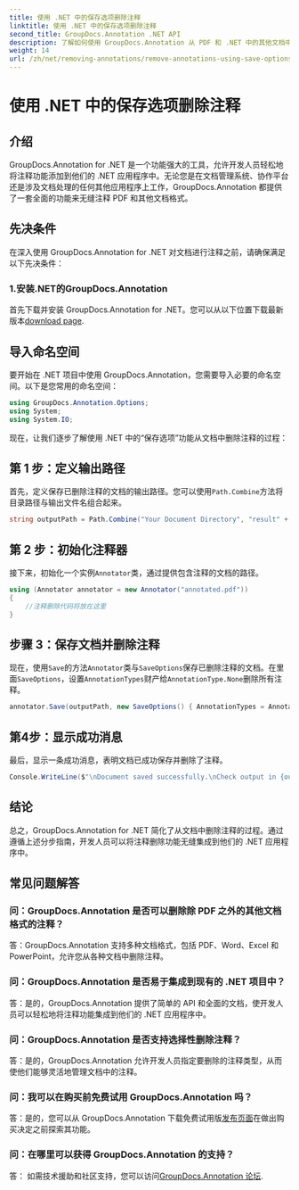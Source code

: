 ```yaml
---
title: 使用 .NET 中的保存选项删除注释
linktitle: 使用 .NET 中的保存选项删除注释
second_title: GroupDocs.Annotation .NET API
description: 了解如何使用 GroupDocs.Annotation 从 PDF 和 .NET 中的其他文档中删除注释。带有代码示例的分步指南。
weight: 14
url: /zh/net/removing-annotations/remove-annotations-using-save-options/
---
```


# 使用 .NET 中的保存选项删除注释

## 介绍

GroupDocs.Annotation for .NET 是一个功能强大的工具，允许开发人员轻松地将注释功能添加到他们的 .NET 应用程序中。无论您是在文档管理系统、协作平台还是涉及文档处理的任何其他应用程序上工作，GroupDocs.Annotation 都提供了一套全面的功能来无缝注释 PDF 和其他文档格式。

## 先决条件

在深入使用 GroupDocs.Annotation for .NET 对文档进行注释之前，请确保满足以下先决条件：

### 1.安装.NET的GroupDocs.Annotation

首先下载并安装 GroupDocs.Annotation for .NET。您可以从以下位置下载最新版本[download page](https://releases.groupdocs.com/annotation/net/).

## 导入命名空间

要开始在 .NET 项目中使用 GroupDocs.Annotation，您需要导入必要的命名空间。以下是您常用的命名空间：

```csharp
using GroupDocs.Annotation.Options;
using System;
using System.IO;
```


现在，让我们逐步了解使用 .NET 中的“保存选项”功能从文档中删除注释的过程：

## 第 1 步：定义输出路径

首先，定义保存已删除注释的文档的输出路径。您可以使用`Path.Combine`方法将目录路径与输出文件名组合起来。

```csharp
string outputPath = Path.Combine("Your Document Directory", "result" + Path.GetExtension("input.pdf"));
```

## 第 2 步：初始化注释器

接下来，初始化一个实例`Annotator`类，通过提供包含注释的文档的路径。

```csharp
using (Annotator annotator = new Annotator("annotated.pdf"))
{
    //注释删除代码将放在这里
}
```

## 步骤 3：保存文档并删除注释

现在，使用`Save`的方法`Annotator`类与`SaveOptions`保存已删除注释的文档。在里面`SaveOptions`，设置`AnnotationTypes`财产给`AnnotationType.None`删除所有注释。

```csharp
annotator.Save(outputPath, new SaveOptions() { AnnotationTypes = AnnotationType.None });
```

## 第4步：显示成功消息

最后，显示一条成功消息，表明文档已成功保存并删除了注释。

```csharp
Console.WriteLine($"\nDocument saved successfully.\nCheck output in {outputPath}.");
```

## 结论

总之，GroupDocs.Annotation for .NET 简化了从文档中删除注释的过程。通过遵循上述分步指南，开发人员可以将注释删除功能无缝集成到他们的 .NET 应用程序中。

## 常见问题解答

### 问：GroupDocs.Annotation 是否可以删除除 PDF 之外的其他文档格式的注释？

答：GroupDocs.Annotation 支持多种文档格式，包括 PDF、Word、Excel 和 PowerPoint，允许您从各种文档中删除注释。

### 问：GroupDocs.Annotation 是否易于集成到现有的 .NET 项目中？

答：是的，GroupDocs.Annotation 提供了简单的 API 和全面的文档，使开发人员可以轻松地将注释功能集成到他们的 .NET 应用程序中。

### 问：GroupDocs.Annotation 是否支持选择性删除注释？

答：是的，GroupDocs.Annotation 允许开发人员指定要删除的注释类型，从而使他们能够灵活地管理文档中的注释。

### 问：我可以在购买前免费试用 GroupDocs.Annotation 吗？

答：是的，您可以从 GroupDocs.Annotation 下载免费试用版[发布页面](https://releases.groupdocs.com/)在做出购买决定之前探索其功能。

### 问：在哪里可以获得 GroupDocs.Annotation 的支持？

答： 如需技术援助和社区支持，您可以访问[GroupDocs.Annotation 论坛](https://forum.groupdocs.com/c/annotation/10).